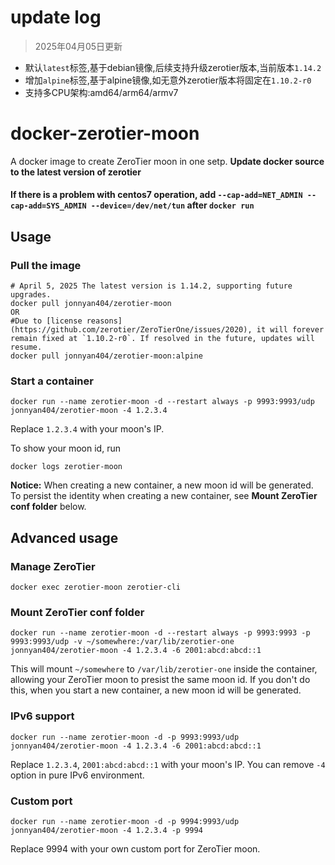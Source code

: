 # update log

> 2025年04月05日更新
- 默认`latest`标签,基于debian镜像,后续支持升级zerotier版本,当前版本`1.14.2`
- 增加`alpine`标签,基于alpine镜像,如无意外zerotier版本将固定在`1.10.2-r0`
- 支持多CPU架构:amd64/arm64/armv7

# docker-zerotier-moon
A docker image to create ZeroTier moon in one setp.
**Update docker source to the latest version of zerotier**

#### If there is a problem with centos7 operation, add `--cap-add=NET_ADMIN --cap-add=SYS_ADMIN --device=/dev/net/tun` after `docker run`
## Usage

### Pull the image

```
# April 5, 2025 The latest version is 1.14.2, supporting future upgrades.
docker pull jonnyan404/zerotier-moon
OR
#Due to [license reasons](https://github.com/zerotier/ZeroTierOne/issues/2020), it will forever remain fixed at `1.10.2-r0`. If resolved in the future, updates will resume.
docker pull jonnyan404/zerotier-moon:alpine
```

### Start a container

```
docker run --name zerotier-moon -d --restart always -p 9993:9993/udp jonnyan404/zerotier-moon -4 1.2.3.4
```
 
Replace `1.2.3.4` with your moon's IP.

To show your moon id, run

```
docker logs zerotier-moon
```

**Notice:**
When creating a new container, a new moon id will be generated. To persist the identity when creating a new container, see **Mount ZeroTier conf folder** below.

## Advanced usage

### Manage ZeroTier

```
docker exec zerotier-moon zerotier-cli
```

### Mount ZeroTier conf folder

```
docker run --name zerotier-moon -d --restart always -p 9993:9993 -p 9993:9993/udp -v ~/somewhere:/var/lib/zerotier-one jonnyan404/zerotier-moon -4 1.2.3.4 -6 2001:abcd:abcd::1
```

This will mount `~/somewhere` to `/var/lib/zerotier-one` inside the container, allowing your ZeroTier moon to presist the same moon id.  If you don't do this, when you start a new container, a new moon id will be generated.

### IPv6 support

```
docker run --name zerotier-moon -d -p 9993:9993/udp jonnyan404/zerotier-moon -4 1.2.3.4 -6 2001:abcd:abcd::1
```

Replace `1.2.3.4`, `2001:abcd:abcd::1` with your moon's IP. You can remove `-4` option in pure IPv6 environment.

### Custom port

```
docker run --name zerotier-moon -d -p 9994:9993/udp jonnyan404/zerotier-moon -4 1.2.3.4 -p 9994
```

Replace 9994 with your own custom port for ZeroTier moon.
